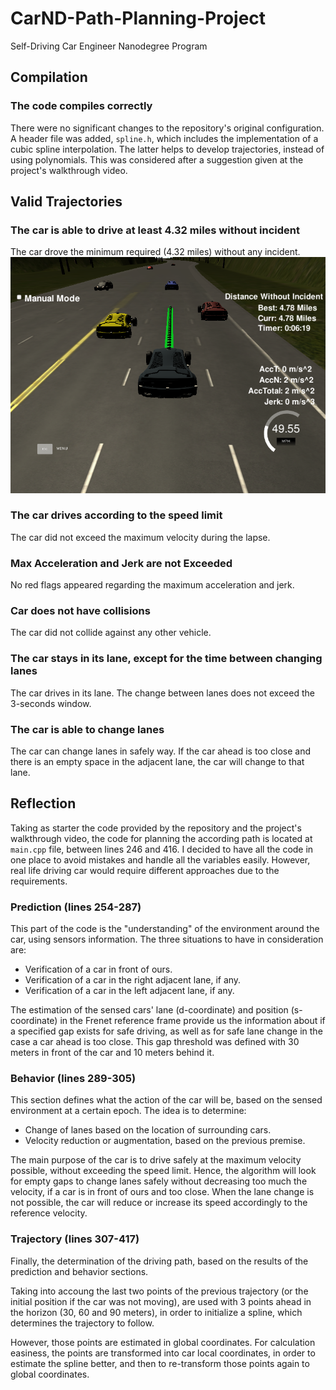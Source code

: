 # CarND-Path-Planning-Project
Self-Driving Car Engineer Nanodegree Program
   
## Compilation
### The code compiles correctly
There were no significant changes to the repository's original configuration. A header file was added, ```spline.h```, which includes the implementation of a cubic spline interpolation. The latter helps to develop trajectories, instead of using polynomials. This was considered after a suggestion given at the project's walkthrough video.

## Valid Trajectories
### The car is able to drive at least 4.32 miles without incident
The car drove the minimum required (4.32 miles) without any incident.
![Path Planning](./images/t3p1.png)

### The car drives according to the speed limit
The car did not exceed the maximum velocity during the lapse.

### Max Acceleration and Jerk are not Exceeded
No red flags appeared regarding the maximum acceleration and jerk.

### Car does not have collisions
The car did not collide against any other vehicle.

### The car stays in its lane, except for the time between changing lanes
The car drives in its lane. The change between lanes does not exceed the 3-seconds window.

### The car is able to change lanes
The car can change lanes in safely way. If the car ahead is too close and there is an empty space in the adjacent lane, the car will change to that lane.

## Reflection
Taking as starter the code provided by the repository and the project's walkthrough video, the code for planning the according path is located at ```main.cpp``` file, between lines 246 and 416. I decided to have all the code in one place to avoid mistakes and handle all the variables easily. However, real life driving car would require different approaches due to the requirements.

### Prediction (lines 254-287)
This part of the code is the "understanding" of the environment around the car, using sensors information. The three situations to have in consideration are:

* Verification of a car in front of ours.
* Verification of a car in the right adjacent lane, if any.
* Verification of a car in the left adjacent lane, if any.

The estimation of the sensed cars' lane (d-coordinate) and position (s-coordinate) in the Frenet reference frame provide us the information about if a specified gap exists for safe driving, as well as for safe lane change in the case a car ahead is too close. This gap threshold was defined with 30 meters in front of the car and 10 meters behind it.

### Behavior (lines 289-305)
This section defines what the action of the car will be, based on the sensed environment at a certain epoch. The idea is to determine:

* Change of lanes based on the location of surrounding cars.
* Velocity reduction or augmentation, based on the previous premise.

The main purpose of the car is to drive safely at the maximum velocity possible, without exceeding the speed limit. Hence, the algorithm will look for empty gaps to change lanes safely without decreasing too much the velocity, if a car is in front of ours and too close. When the lane change is not possible, the car will reduce or increase its speed accordingly to the reference velocity.

### Trajectory (lines 307-417)
Finally, the determination of the driving path, based on the results of the prediction and behavior sections.

Taking into accoung the last two points of the previous trajectory (or the initial position if the car was not moving), are used with 3 points ahead in the horizon (30, 60 and 90 meters), in order to initialize a spline, which determines the trajectory to follow.

However, those points are estimated in global coordinates. For calculation easiness, the points are transformed into car local coordinates, in order to estimate the spline better, and then to re-transform those points again to global coordinates.